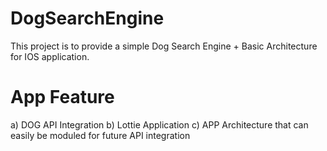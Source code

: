 # DogSearchEngine

This project is to provide a simple Dog Search Engine + Basic Architecture for IOS application.


# App Feature

a) DOG API Integration
b) Lottie Application
c) APP Architecture that can easily be moduled for future API integration
